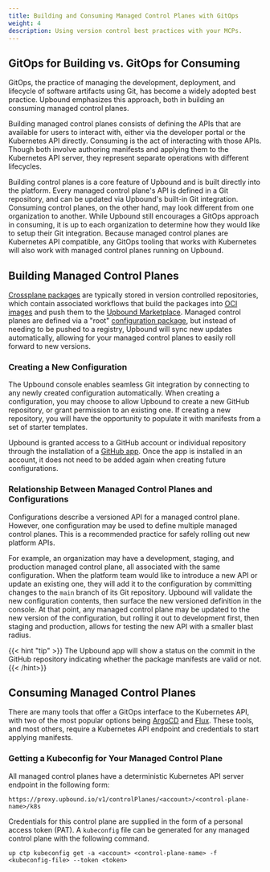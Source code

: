 ```yaml
---
title: Building and Consuming Managed Control Planes with GitOps
weight: 4
description: Using version control best practices with your MCPs.
---
```


## GitOps for Building vs. GitOps for Consuming

GitOps, the practice of managing the development, deployment, and lifecycle of
software artifacts using Git, has become a widely adopted best practice. Upbound
emphasizes this approach, both in building an consuming managed control planes.

Building managed control planes consists of defining the APIs that are available
for users to interact with, either via the developer portal or the Kubernetes
API directly. Consuming is the act of interacting with those APIs. Though both
involve authoring manifests and applying them to the Kubernetes API server, they
represent separate operations with different lifecycles.

Building control planes is a core feature of Upbound and is built directly into
the platform. Every managed control plane's API is defined in a Git repository,
and can be updated via Upbound's built-in Git integration. Consuming control
planes, on the other hand, may look different from one organization to another.
While Upbound still encourages a GitOps approach in consuming, it is up to each
organization to determine how they would like to setup their Git integration.
Because managed control planes are Kubernetes API compatible, any GitOps tooling
that works with Kubernetes will also work with managed control planes running on
Upbound.

## Building Managed Control Planes

[Crossplane packages](https://docs.crossplane.io/v1.11/concepts/packages/) are
typically stored in version controlled repositories, which contain associated
workflows that build the packages into [OCI
images](https://github.com/opencontainers/image-spec/blob/main/spec.md) and push
them to the [Upbound Marketplace](https://marketplace.upbound.io/). Managed
control planes are defined via a "root" [configuration
package](https://docs.crossplane.io/v1.11/concepts/packages/#configuration-packages),
but instead of needing to be pushed to a registry, Upbound will sync new updates
automatically, allowing for your managed control planes to easily roll forward
to new versions.

### Creating a New Configuration

The Upbound console enables seamless Git integration by connecting to any newly
created configuration automatically. When creating a configuration, you may
choose to allow Upbound to create a new GitHub repository, or grant permission
to an existing one. If creating a new repository, you will have the opportunity
to populate it with manifests from a set of starter templates.

Upbound is granted access to a GitHub account or individual repository through
the installation of a [GitHub
app](https://docs.github.com/en/apps/creating-github-apps/creating-github-apps/about-apps).
Once the app is installed in an account, it does not need to be added again when
creating future configurations.

### Relationship Between Managed Control Planes and Configurations

Configurations describe a versioned API for a managed control plane. However,
one configuration may be used to define multiple managed control planes. This is
a recommended practice for safely rolling out new platform APIs.

For example, an organization may have a development, staging, and production
managed control plane, all associated with the same configuration. When the
platform team would like to introduce a new API or update an existing one, they
will add it to the configuration by committing changes to the `main` branch of
its Git repository. Upbound will validate the new configuration contents, then
surface the new versioned definition in the console. At that point, any managed
control plane may be updated to the new version of the configuration, but
rolling it out to development first, then staging and production, allows for
testing the new API with a smaller blast radius.

{{< hint "tip" >}}
The Upbound app will show a status on the commit in the GitHub
repository indicating whether the package manifests are valid or not.
{{< /hint>}}

## Consuming Managed Control Planes

There are many tools that offer a GitOps interface to the Kubernetes API, with
two of the most popular options being [ArgoCD](https://argoproj.github.io/cd/)
and [Flux](https://fluxcd.io/). These tools, and most others, require a
Kubernetes API endpoint and credentials to start applying manifests.

### Getting a Kubeconfig for Your Managed Control Plane

All managed control planes have a deterministic Kubernetes API server endpoint
in the following form:

```
https://proxy.upbound.io/v1/controlPlanes/<account>/<control-plane-name>/k8s
```

Credentials for this control plane are supplied in the form of a personal access
token (PAT). A `kubeconfig` file can be generated for any managed control plane
with the following command.

```shell
up ctp kubeconfig get -a <account> <control-plane-name> -f <kubeconfig-file> --token <token>
```
